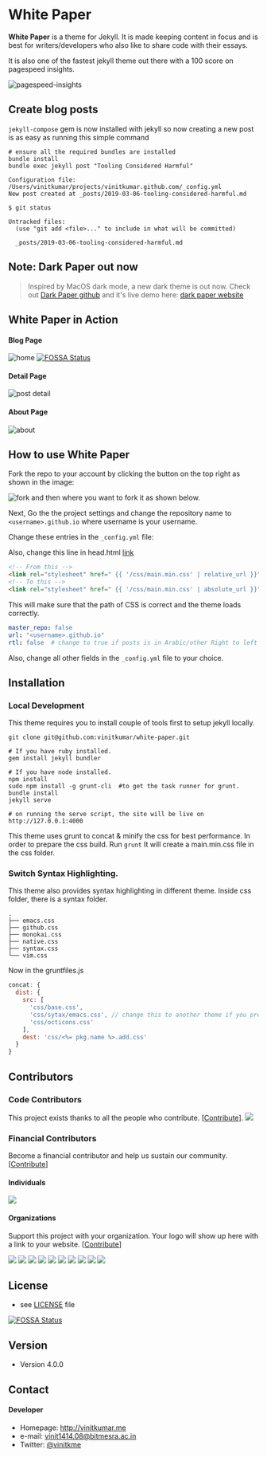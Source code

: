 # White Paper

**White Paper** is a theme for Jekyll. It is made keeping content in focus and is best for writers/developers who also like to share code with their essays.

It is also one of the fastest jekyll theme out there with a 100 score on pagespeed insights. 

![pagespeed-insights](https://cldup.com/ekLMXi9-Hq.png)

## Create blog posts

`jekyll-compose` gem is now installed with jekyll so now creating a new post is as easy as running this simple command

```
# ensure all the required bundles are installed
bundle install
bundle exec jekyll post "Tooling Considered Harmful"

Configuration file: /Users/vinitkumar/projects/vinitkumar.github.com/_config.yml
New post created at _posts/2019-03-06-tooling-considered-harmful.md

$ git status

Untracked files:
  (use "git add <file>..." to include in what will be committed)

  _posts/2019-03-06-tooling-considered-harmful.md
```

## Note: Dark Paper out now

> Inspired by MacOS dark mode, a new dark theme is out now. Check out [Dark Paper github](https://github.com/vinitkumar/dark-paper) and it's live demo here: [dark paper website](https://vinitkumar.me/dark-paper)

## White Paper in Action

#### Blog Page

![home](https://cldup.com/_wW4XyaFRp.png)
[![FOSSA Status](https://app.fossa.io/api/projects/git%2Bgithub.com%2Fvinitkumar%2Fwhite-paper.svg?type=shield)](https://app.fossa.io/projects/git%2Bgithub.com%2Fvinitkumar%2Fwhite-paper?ref=badge_shield)

#### Detail Page

![post detail](https://cldup.com/4JownXxgqT-3000x3000.png)

#### About Page

![about](https://cldup.com/oIZoELPfCO.png)


## How to use White Paper

Fork the repo to your account by clicking the button on the top right as shown in the image:

![fork](https://cldup.com/vOF0oaUkh5-3000x3000.png) and then where you want to fork it as shown below.

Next, Go the the project settings and change the repository name to `<username>.github.io` where username is your username.

Change these entries in the `_config.yml` file:

Also, change this line in head.html [link](https://github.com/vinitkumar/white-paper/blob/9ad021a8f94c6240351bd57eda301b5f207e554e/_includes/head.html#L28)

```html
<!-- From this -->
<link rel="stylesheet" href=" {{ '/css/main.min.css' | relative_url }}" type="text/css" />
<!-- To this -->
<link rel="stylesheet" href=" {{ '/css/main.min.css' | absolute_url }}" type="text/css" />

```


This will make sure that the path of CSS is correct and the theme loads correctly.

```yml
master_repo: false
url: "<username>.github.io"
rtl: false  # change to true if posts is in Arabic/other Right to left language.
```
Also, change all other fields in the `_config.yml` file to your choice.

## Installation

### Local Development

This theme requires you to install couple of tools first to setup jekyll locally.

```$
git clone git@github.com:vinitkumar/white-paper.git

# If you have ruby installed.
gem install jekyll bundler

# If you have node installed.
npm install
sudo npm install -g grunt-cli  #to get the task runner for grunt.
bundle install
jekyll serve

# on running the serve script, the site will be live on
http://127.0.0.1:4000
```
This theme uses grunt to concat & minify the css for best performance. In order to prepare the css build. Run `grunt`
It will create a main.min.css file in the css folder.

### Switch Syntax Highlighting.

This theme also provides syntax highlighting in different theme. Inside css folder, there is a syntax folder.

```$
.
├── emacs.css
├── github.css
├── monokai.css
├── native.css
├── syntax.css
└── vim.css

```

Now in the gruntfiles.js

```js
concat: {
  dist: {
    src: [
      'css/base.css',
      'css/sytax/emacs.css', // change this to another theme if you prefer, like vim.css and run grunt
      'css/octicons.css'
    ],
    dest: 'css/<%= pkg.name %>.add.css'
  }
}
```

## Contributors

### Code Contributors

This project exists thanks to all the people who contribute. [[Contribute](CONTRIBUTING.md)].
<a href="https://github.com/vinitkumar/white-paper/graphs/contributors"><img src="https://opencollective.com/whitepaper/contributors.svg?width=890&button=false" /></a>

### Financial Contributors

Become a financial contributor and help us sustain our community. [[Contribute](https://opencollective.com/whitepaper/contribute)]

#### Individuals

<a href="https://opencollective.com/whitepaper"><img src="https://opencollective.com/whitepaper/individuals.svg?width=890"></a>

#### Organizations

Support this project with your organization. Your logo will show up here with a link to your website. [[Contribute](https://opencollective.com/whitepaper/contribute)]

<a href="https://opencollective.com/whitepaper/organization/0/website"><img src="https://opencollective.com/whitepaper/organization/0/avatar.svg"></a>
<a href="https://opencollective.com/whitepaper/organization/1/website"><img src="https://opencollective.com/whitepaper/organization/1/avatar.svg"></a>
<a href="https://opencollective.com/whitepaper/organization/2/website"><img src="https://opencollective.com/whitepaper/organization/2/avatar.svg"></a>
<a href="https://opencollective.com/whitepaper/organization/3/website"><img src="https://opencollective.com/whitepaper/organization/3/avatar.svg"></a>
<a href="https://opencollective.com/whitepaper/organization/4/website"><img src="https://opencollective.com/whitepaper/organization/4/avatar.svg"></a>
<a href="https://opencollective.com/whitepaper/organization/5/website"><img src="https://opencollective.com/whitepaper/organization/5/avatar.svg"></a>
<a href="https://opencollective.com/whitepaper/organization/6/website"><img src="https://opencollective.com/whitepaper/organization/6/avatar.svg"></a>
<a href="https://opencollective.com/whitepaper/organization/7/website"><img src="https://opencollective.com/whitepaper/organization/7/avatar.svg"></a>
<a href="https://opencollective.com/whitepaper/organization/8/website"><img src="https://opencollective.com/whitepaper/organization/8/avatar.svg"></a>
<a href="https://opencollective.com/whitepaper/organization/9/website"><img src="https://opencollective.com/whitepaper/organization/9/avatar.svg"></a>

## License
* see [LICENSE](https://github.com/vinitkumar/white-paper/blob/gh-pages/LICENSE) file


[![FOSSA Status](https://app.fossa.io/api/projects/git%2Bgithub.com%2Fvinitkumar%2Fwhite-paper.svg?type=large)](https://app.fossa.io/projects/git%2Bgithub.com%2Fvinitkumar%2Fwhite-paper?ref=badge_large)

## Version
* Version 4.0.0

## Contact
#### Developer

* Homepage: http://vinitkumar.me
* e-mail: vinit1414.08@bitmesra.ac.in
* Twitter: [@vinitkme](https://twitter.com/vinitkme "vinitkme on twitter")